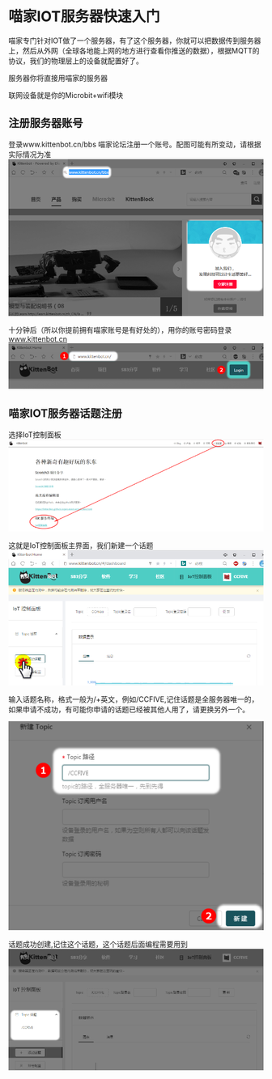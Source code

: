 # 喵家IOT服务器快速入门

喵家专门针对IOT做了一个服务器，有了这个服务器，你就可以把数据传到服务器上，然后从外网（全球各地能上网的地方进行查看你推送的数据），根据MQTT的协议，我们的物理层上的设备就配置好了。

服务器你将直接用喵家的服务器

联网设备就是你的Microbit+wifi模块

## 注册服务器账号

登录www.kittenbot.cn/bbs 喵家论坛注册一个账号。配图可能有所变动，请根据实际情况为准
![](./images/Microbit_IoT01.png)

十分钟后（所以你提前拥有喵家账号是有好处的），用你的账号密码登录
www.kittenbot.cn
![](./images/Microbit_IoT02.png)

## 喵家IOT服务器话题注册

选择IoT控制面板
![](./images/Microbit_IoT03.png)

这就是IoT控制面板主界面，我们新建一个话题
![](./images/Microbit_IoT04.png)

输入话题名称，格式一般为/+英文，例如/CCFIVE,记住话题是全服务器唯一的，如果申请不成功，有可能你申请的话题已经被其他人用了，请更换另外一个。

![](./images/Microbit_IoT05.png)

话题成功创建,记住这个话题，这个话题后面编程需要用到
![](./images/Microbit_IoT06.png)

